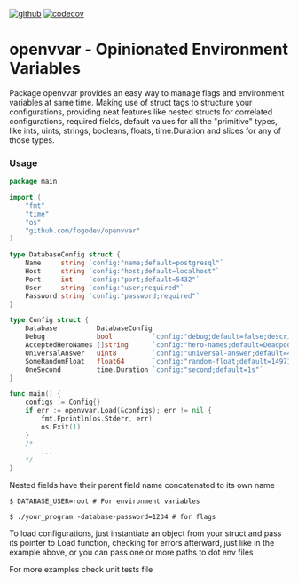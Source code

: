 [![github](https://github.com/fogodev/openvvar/workflows/Unit%20Tests/badge.svg)](https://github.com/fogodev/openvvar)
[![codecov](https://codecov.io/gh/fogodev/openvvar/branch/master/graph/badge.svg)](https://codecov.io/gh/fogodev/openvvar)
# openvvar - Opinionated Environment Variables

Package openvvar provides an easy way to manage flags and environment variables at same time.
Making use of struct tags to structure your configurations, providing neat features like nested structs
for correlated configurations, required fields, default values for all the "primitive" types, like ints, uints,
strings, booleans, floats, time.Duration and slices for any of those types.

### Usage

```go
package main

import (
    "fmt"
    "time"
    "os"
    "github.com/fogodev/openvvar"
)

type DatabaseConfig struct {
    Name     string `config:"name;default=postgresql"`
    Host     string `config:"host;default=localhost"`
    Port     int    `config:"port;default=5432"`
    User     string `config:"user;required"`
    Password string `config:"password;required"`
}

type Config struct {
    Database          DatabaseConfig
    Debug             bool          `config:"debug;default=false;description=Set this config to true for debug log"`
    AcceptedHeroNames []string      `config:"hero-names;default=Deadpool,Iron Man,Dr. Strange,Rocket Raccon"`
    UniversalAnswer   uint8         `config:"universal-answer;default=42;short=u;description=THE ANSWER TO LIFE, THE UNIVERSE AND EVERYTHING"`
    SomeRandomFloat   float64       `config:"random-float;default=149714.1241"`
    OneSecond         time.Duration `config:"second;default=1s"`
}

func main() {
    configs := Config{}
    if err := openvvar.Load(&configs); err != nil {
        fmt.Fprintln(os.Stderr, err)
        os.Exit(1)
    }
    /*
        ...
    */
}
```

Nested fields have their parent field name concatenated to its own name

```shell script
$ DATABASE_USER=root # For environment variables

$ ./your_program -database-password=1234 # for flags
```

To load configurations, just instantiate an object from your struct and pass its pointer to Load function,
checking for errors afterward, just like in the example above, or you can pass one or more paths to dot env files

For more examples check unit tests file
	